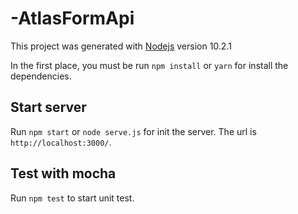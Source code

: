 # -AtlasFormApi

This project was generated with [Nodejs](https://github.com/nodejs/node) version 10.2.1

In the first place, you must be run `npm install` or `yarn` for install the dependencies.

## Start server

Run `npm start` or `node serve.js` for init the server. The url is `http://localhost:3000/`.

## Test with mocha

Run `npm test` to start unit test.
